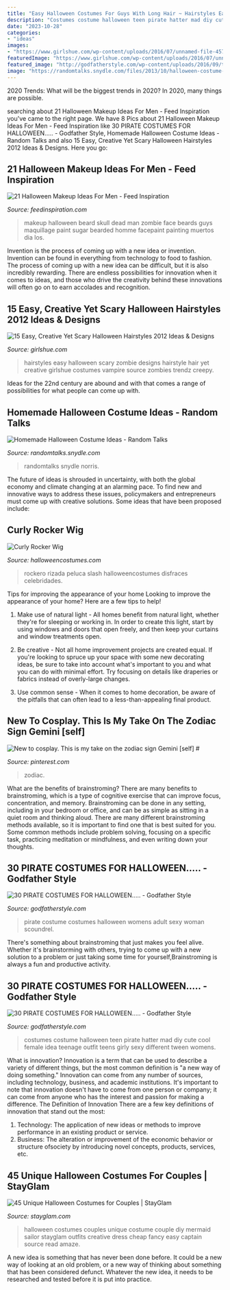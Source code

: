 ```yaml
---
title: "Easy Halloween Costumes For Guys With Long Hair ~ Hairstyles Easy Halloween Scary Zombie Designs Hairstyle Hair Yet Creative Girlshue Costumes Vampire Source Zombies Trendz Creepy"
description: "Costumes costume halloween teen pirate hatter mad diy cute cool female idea teenage outfit teens girly sexy different tween womens"
date: "2023-10-28"
categories:
- "ideas"
images:
- "https://www.girlshue.com/wp-content/uploads/2016/07/unnamed-file-4572.jpg"
featuredImage: "https://www.girlshue.com/wp-content/uploads/2016/07/unnamed-file-4572.jpg"
featured_image: "http://godfatherstyle.com/wp-content/uploads/2016/09/teen-girls-mad-hatter-costume..jpg"
image: "https://randomtalks.snydle.com/files/2013/10/halloween-costume-for-men.jpg"
---
```



2020 Trends: What will be the biggest trends in 2020?
In 2020, many things are possible.

	

		
searching about 21 Halloween Makeup Ideas For Men - Feed Inspiration you've came to the right page. We have 8 Pics about 21 Halloween Makeup Ideas For Men - Feed Inspiration like 30 PIRATE COSTUMES FOR HALLOWEEN..... - Godfather Style, Homemade Halloween Costume Ideas - Random Talks and also 15 Easy, Creative Yet Scary Halloween Hairstyles 2012 Ideas &amp; Designs. Here you go:
		
    
## 21 Halloween Makeup Ideas For Men - Feed Inspiration

<img loading=lazy src="http://feedinspiration.com/wp-content/uploads/2016/09/halloween-makeup-with-beard.jpg" onerror="this.onerror=null;this.src='https://tse1.mm.bing.net/th?id=OIP.Qq7NKDcy5duLQUZKNmVOrAHaMa&amp;pid=15.1';" alt="21 Halloween Makeup Ideas For Men - Feed Inspiration">

_Source: feedinspiration.com_

>makeup halloween beard skull dead man zombie face beards guys maquillage paint sugar bearded homme facepaint painting muertos dia los. 

	

Invention is the process of coming up with a new idea or invention. Invention can be found in everything from technology to food to fashion. The process of coming up with a new idea can be difficult, but it is also incredibly rewarding. There are endless possibilities for innovation when it comes to ideas, and those who drive the creativity behind these innovations will often go on to earn accolades and recognition.

    
## 15 Easy, Creative Yet Scary Halloween Hairstyles 2012 Ideas &amp; Designs

<img loading=lazy src="https://www.girlshue.com/wp-content/uploads/2016/07/unnamed-file-4572.jpg" onerror="this.onerror=null;this.src='https://tse1.mm.bing.net/th?id=OIP.zo1UEw8WuHrzmPSnlkjBSAHaHA&amp;pid=15.1';" alt="15 Easy, Creative Yet Scary Halloween Hairstyles 2012 Ideas &amp; Designs">

_Source: girlshue.com_

>hairstyles easy halloween scary zombie designs hairstyle hair yet creative girlshue costumes vampire source zombies trendz creepy. 

	

Ideas for the 22nd century are abound and with that comes a range of possibilities for what people can come up with.

    
## Homemade Halloween Costume Ideas - Random Talks

<img loading=lazy src="https://randomtalks.snydle.com/files/2013/10/halloween-costume-for-men.jpg" onerror="this.onerror=null;this.src='https://tse4.mm.bing.net/th?id=OIP.rZkII_vpjsjf2YvoauK2nAHaLH&amp;pid=15.1';" alt="Homemade Halloween Costume Ideas - Random Talks">

_Source: randomtalks.snydle.com_

>randomtalks snydle norris. 

	

The future of ideas is shrouded in uncertainty, with both the global economy and climate changing at an alarming pace. To find new and innovative ways to address these issues, policymakers and entrepreneurs must come up with creative solutions. Some ideas that have been proposed include: 

    
## Curly Rocker Wig

<img loading=lazy src="https://images.halloweencostumes.com/products/4162/1-2/curly-rocker-wig.jpg" onerror="this.onerror=null;this.src='https://tse1.mm.bing.net/th?id=OIP.3za0Gx3DcjfxgUIfyfMQLQAAAA&amp;pid=15.1';" alt="Curly Rocker Wig">

_Source: halloweencostumes.com_

>rockero rizada peluca slash halloweencostumes disfraces celebridades. 

	

Tips for improving the appearance of your home
Looking to improve the appearance of your home? Here are a few tips to help!
1. Make use of natural light - All homes benefit from natural light, whether they're for sleeping or working in. In order to create this light, start by using windows and doors that open freely, and then keep your curtains and window treatments open.

2. Be creative - Not all home improvement projects are created equal. If you're looking to spruce up your space with some new decorating ideas, be sure to take into account what's important to you and what you can do with minimal effort. Try focusing on details like draperies or fabrics instead of overly-large changes.

3. Use common sense - When it comes to home decoration, be aware of the pitfalls that can often lead to a less-than-appealing final product.

    
## New To Cosplay. This Is My Take On The Zodiac Sign Gemini [self] #

<img loading=lazy src="https://i.pinimg.com/736x/72/ba/ac/72baac3e69b7303ccd547959e82aaf9a.jpg" onerror="this.onerror=null;this.src='https://tse2.mm.bing.net/th?id=OIP.fXLvR0sWL2wMwpw7NbNkowHaNL&amp;pid=15.1';" alt="New to cosplay. This is my take on the zodiac sign Gemini [self] #">

_Source: pinterest.com_

>zodiac. 

	

What are the benefits of brainstroming?
There are many benefits to brainstroming, which is a type of cognitive exercise that can improve focus, concentration, and memory. Brainstroming can be done in any setting, including in your bedroom or office, and can be as simple as sitting in a quiet room and thinking aloud. There are many different brainstroming methods available, so it is important to find one that is best suited for you. Some common methods include problem solving, focusing on a specific task, practicing meditation or mindfulness, and even writing down your thoughts.

    
## 30 PIRATE COSTUMES FOR HALLOWEEN..... - Godfather Style

<img loading=lazy src="http://godfatherstyle.com/wp-content/uploads/2016/09/womens-pirate-costume..jpg" onerror="this.onerror=null;this.src='https://tse2.mm.bing.net/th?id=OIP.B9yKx6uNYMRwyIhTUVQHsgHaKl&amp;pid=15.1';" alt="30 PIRATE COSTUMES FOR HALLOWEEN..... - Godfather Style">

_Source: godfatherstyle.com_

>pirate costume costumes halloween womens adult sexy woman scoundrel. 

	

There's something about brainstroming that just makes you feel alive. Whether it's brainstorming with others, trying to come up with a new solution to a problem or just taking some time for yourself,Brainstroming is always a fun and productive activity.

    
## 30 PIRATE COSTUMES FOR HALLOWEEN..... - Godfather Style

<img loading=lazy src="http://godfatherstyle.com/wp-content/uploads/2016/09/teen-girls-mad-hatter-costume..jpg" onerror="this.onerror=null;this.src='https://tse2.mm.bing.net/th?id=OIP.6YwM9cCiQDve_bqPQEhUogHaKl&amp;pid=15.1';" alt="30 PIRATE COSTUMES FOR HALLOWEEN..... - Godfather Style">

_Source: godfatherstyle.com_

>costumes costume halloween teen pirate hatter mad diy cute cool female idea teenage outfit teens girly sexy different tween womens. 

	

What is innovation?
Innovation is a term that can be used to describe a variety of different things, but the most common definition is "a new way of doing something." Innovation can come from any number of sources, including technology, business, and academic institutions. It's important to note that innovation doesn't have to come from one person or company; it can come from anyone who has the interest and passion for making a difference.
The Definition of Innovation
There are a few key definitions of innovation that stand out the most: 
1. Technology: The application of new ideas or methods to improve performance in an existing product or service. 
2. Business: The alteration or improvement of the economic behavior or structure ofsociety by introducing novel concepts, products, services, etc. 

    
## 45 Unique Halloween Costumes For Couples | StayGlam

<img loading=lazy src="https://stayglam.com/wp-content/uploads/2016/09/apoorlydrawncat_12120476_466282690210240_2013373429_n.jpg" onerror="this.onerror=null;this.src='https://tse4.mm.bing.net/th?id=OIP.Mp9E8CIqbK6SNX9mxn8ikgHaLm&amp;pid=15.1';" alt="45 Unique Halloween Costumes for Couples | StayGlam">

_Source: stayglam.com_

>halloween costumes couples unique costume couple diy mermaid sailor stayglam outfits creative dress cheap fancy easy captain source read amaze. 

	

A new idea is something that has never been done before. It could be a new way of looking at an old problem, or a new way of thinking about something that has been considered defunct. Whatever the new idea, it needs to be researched and tested before it is put into practice.

